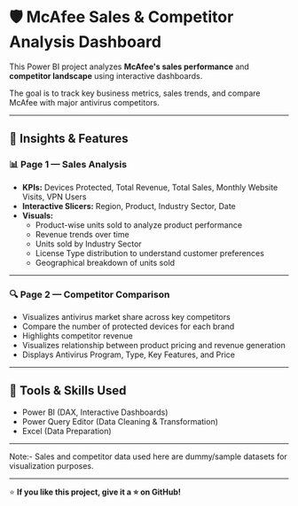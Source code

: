 # 🛡️ McAfee Sales & Competitor Analysis Dashboard

This Power BI project analyzes **McAfee's sales performance** and **competitor landscape** using interactive dashboards.

The goal is to track key business metrics, sales trends, and compare McAfee with major antivirus competitors.

---

## 🚀 Insights & Features

### 📊 Page 1 — Sales Analysis

- **KPIs:** Devices Protected, Total Revenue, Total Sales, Monthly Website Visits, VPN Users
- **Interactive Slicers:** Region, Product, Industry Sector, Date
- **Visuals:**
  - Product-wise units sold to analyze product performance
  - Revenue trends over time
  - Units sold by Industry Sector
  - License Type distribution to understand customer preferences
  - Geographical breakdown of units sold

---

### 🔍 Page 2 — Competitor Comparison

- Visualizes antivirus market share across key competitors
- Compare the number of protected devices for each brand
- Highlights competitor revenue
- Visualizes relationship between product pricing and revenue generation
- Displays Antivirus Program, Type, Key Features, and Price

---

## 🎯 Tools & Skills Used

- Power BI (DAX, Interactive Dashboards)
- Power Query Editor (Data Cleaning & Transformation)
- Excel (Data Preparation)

---

 Note:- Sales and competitor data used here are dummy/sample datasets for visualization purposes.

---

⭐ **If you like this project, give it a ⭐ on GitHub!**
